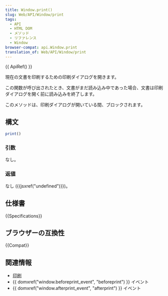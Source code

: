 ```yaml
---
title: Window.print()
slug: Web/API/Window/print
tags:
  - API
  - HTML DOM
  - メソッド
  - リファレンス
  - Window
browser-compat: api.Window.print
translation_of: Web/API/Window/print
---
```

{{ ApiRef() }}

現在の文書を印刷するための印刷ダイアログを開きます。

この関数が呼び出されたとき、文書がまだ読み込み中であった場合、文書は印刷ダイアログを開く前に読み込みを終了します。

このメソッドは、印刷ダイアログが開いている間、ブロックされます。

## 構文

```js
print()
```

### 引数

なし。

### 返値

なし ({{jsxref("undefined")}})。

## 仕様書

{{Specifications}}

## ブラウザーの互換性

{{Compat}}

## 関連情報

- [印刷](/ja/docs/Web/Guide/Printing)
- {{ domxref("window.beforeprint_event", "beforeprint") }} イベント
- {{ domxref("window.afterprint_event", "afterprint") }} イベント
